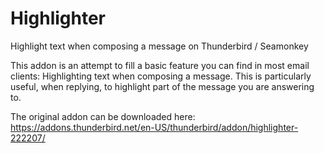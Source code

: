 # Highlighter
Highlight text when composing a message on Thunderbird / Seamonkey

This addon is an attempt to fill a basic feature you can find in most email clients: Highlighting text when composing a message.
This is particularly useful, when replying, to highlight part of the message you are answering to.

The original addon can be downloaded here: https://addons.thunderbird.net/en-US/thunderbird/addon/highlighter-222207/
